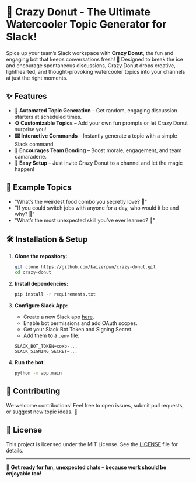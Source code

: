 # 🍩 Crazy Donut - The Ultimate Watercooler Topic Generator for Slack!

Spice up your team’s Slack workspace with **Crazy Donut**, the fun and engaging bot that keeps conversations fresh! 🚀 Designed to break the ice and encourage spontaneous discussions, Crazy Donut drops creative, lighthearted, and thought-provoking watercooler topics into your channels at just the right moments.

## ✨ Features

- **🤖 Automated Topic Generation** – Get random, engaging discussion starters at scheduled times.
- **⚙️ Customizable Topics** – Add your own fun prompts or let Crazy Donut surprise you!
- **⌨️ Interactive Commands** – Instantly generate a topic with a simple Slack command.
- **💬 Encourages Team Bonding** – Boost morale, engagement, and team camaraderie.
- **🚀 Easy Setup** – Just invite Crazy Donut to a channel and let the magic happen!

## 🎉 Example Topics

- "What’s the weirdest food combo you secretly love? 🤔"
- "If you could switch jobs with anyone for a day, who would it be and why? 🔄"
- "What’s the most unexpected skill you’ve ever learned? 🧐"

## 🛠 Installation & Setup

1. **Clone the repository:**
   ```sh
   git clone https://github.com/kaizerpwn/crazy-donut.git
   cd crazy-donut
   ```
2. **Install dependencies:**
   ```sh
   pip install -r requirements.txt
   ```
3. **Configure Slack App:**

   - Create a new Slack app [here](https://api.slack.com/apps).
   - Enable bot permissions and add OAuth scopes.
   - Get your Slack Bot Token and Signing Secret.
   - Add them to a `.env` file:

   ```env
   SLACK_BOT_TOKEN=xoxb-...
   SLACK_SIGNING_SECRET=...
   ```

4. **Run the bot:**
   ```sh
   python -m app.main
   ```

## 🎯 Contributing

We welcome contributions! Feel free to open issues, submit pull requests, or suggest new topic ideas. 🚀

## 📜 License

This project is licensed under the MIT License. See the [LICENSE](LICENSE) file for details.

---

🥳 **Get ready for fun, unexpected chats – because work should be enjoyable too!**
